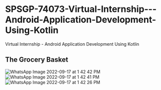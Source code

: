 # SPSGP-74073-Virtual-Internship---Android-Application-Development-Using-Kotlin
Virtual Internship - Android Application Development Using Kotlin

## The Grocery Basket

![WhatsApp Image 2022-09-17 at 1 42 42 PM](https://user-images.githubusercontent.com/83276177/190847394-95369c5b-e301-478d-9c48-ab0b8210f241.jpeg)
![WhatsApp Image 2022-09-17 at 1 42 41 PM](https://user-images.githubusercontent.com/83276177/190847398-c6aaf30f-4419-4347-814d-b0d4eedeccbc.jpeg)
![WhatsApp Image 2022-09-17 at 1 42 26 PM](https://user-images.githubusercontent.com/83276177/190847403-7613ab29-8d4e-4df9-9b55-0387c3c6d6f8.jpeg)
